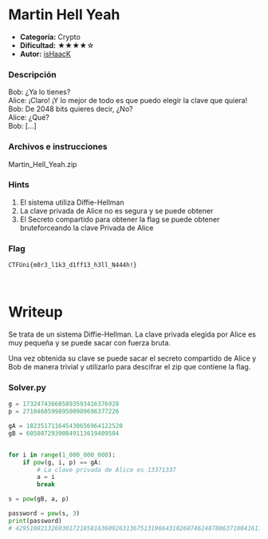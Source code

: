 # Martin Hell Yeah
- **Categoría:** Crypto
- **Dificultad:** ★★★★☆
- **Autor:** [isHaacK](https://twitter.com/_ishaack)

### Descripción
Bob: ¿Ya lo tienes?   
Alice: ¡Claro! ¡Y lo mejor de todo es que puedo elegir la clave que quiera!  
Bob: De 2048 bits quieres decir, ¿No?  
Alice: ¿Qué?  
Bob: [...]  

### Archivos e instrucciones
Martin_Hell_Yeah.zip

### Hints
1. El sistema utiliza Diffie-Hellman
2. La clave privada de Alice no es segura y se puede obtener
3. El Secreto compartido para obtener la flag se puede obtener bruteforceando la clave Privada de Alice


### Flag
``CTFUni{m0r3_l1k3_d1ff13_h3ll_N444h!}``  

<br>

# Writeup
Se trata de un sistema Diffie-Hellman. La clave privada elegida por Alice es muy pequeña y se puede sacar con fuerza bruta.  

Una vez obtenida su clave se puede sacar el secreto compartido de Alice y Bob de manera trivial y utilizarlo para descifrar el zip que contiene la flag.
  
### Solver.py
```python
g = 173247436685893593416376928
p = 271046059989500989696377226

gA = 182351711645430656964122520
gB = 60508729390849113619409504


for i in range(1_000_000_000):
	if pow(g, i, p) == gA:
		# La clave privada de Alice es 13371337
		a = i
		break

s = pow(gB, a, p)

password = pow(s, 3)
print(password)
# 429510821326930172105816360926313675131966431026074624878063710041611525184
```
